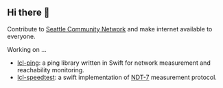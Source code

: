## Hi there 👋

Contribute to [Seattle Community Network](https://seattlecommunitynetwork.org/) and make internet available to everyone.

Working on ...
- [lcl-ping](https://github.com/Local-Connectivity-Lab/lcl-ping): a ping library written in Swift for network measurement and reachability monitoring.
- [lcl-speedtest](https://github.com/Local-Connectivity-Lab/lcl-speedtest): a swift implementation of [NDT-7](https://www.measurementlab.net/tests/ndt/ndt7/) measurement protocol.

<!--

Here are some ideas to get you started:

- 🔭 I’m currently working on ...
- 🌱 I’m currently learning ...
- 👯 I’m looking to collaborate on ...
- 🤔 I’m looking for help with ...
- 💬 Ask me about ...
- 📫 How to reach me: ...
- 😄 Pronouns: ...
- ⚡ Fun fact: ...
-->

